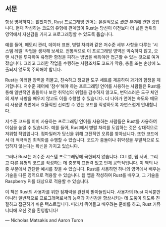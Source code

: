 ## 서문

항상 명확하지는 않았지만, Rust 프로그래밍 언어는 본질적으로 *권한 부여*에 관한 것입니다. 현재 작성하는 코드의 유형에 관계없이 Rust는 당신이 이전보다 더 넓은 범위의 영역에서 자신감을 가지고 프로그래밍할 수 있도록 돕습니다.

예를 들어, 메모리 관리, 데이터 표현, 병렬 처리와 같은 저수준 세부 사항을 다루는 '시스템 레벨' 작업을 생각해 보세요. 전통적으로 이 프로그래밍 영역은 익숙하지 않고, 오랜 시간을 투자하여 유명한 함정을 피하는 방법을 배워야만 접근할 수 있는 것으로 여겨졌습니다. 그리고 그러한 작업을 수행하는 사람조차도 코드가 악용, 충돌 또는 손상에 노출되지 않도록 주의해야 합니다.

Rust는 이러한 장벽을 허물고, 친숙하고 정교한 도구 세트를 제공하여 과거의 함정을 제거합니다. 저수준 제어에 '잠수'해야 하는 프로그래밍 언어를 사용하는 사람들은 Rust를 통해 일반적인 충돌이나 보안 취약성의 위험을 감수하지 않고도, 변덕스러운 도구 체인의 세부 사항을 배우지 않고도 이를 수행할 수 있습니다. 더 나아가 언어는 속도와 메모리 사용량 측면에서 효율적인 신뢰할 수 있는 코드를 작성하도록 자연스럽게 안내합니다.

저수준 코드를 이미 사용하는 프로그래밍 언어를 사용하는 사람들은 Rust를 사용하여 야심을 높일 수 있습니다. 예를 들어, Rust에서 병렬 처리를 도입하는 것은 상대적으로 저위험 작업입니다. 컴파일러가 당신을 위해 고전적인 오류를 찾아냅니다. 또한 코드에서 더 적극적인 최적화를 수행할 수 있습니다. 코드가 충돌이나 취약성을 우발적으로 도입하지 않는다는 확신을 가지고 있습니다.

그러나 Rust는 저수준 시스템 프로그래밍에 국한되지 않습니다. CLI 앱, 웹 서버, 그리고 다른 유형의 코드를 작성하는 데 충분히 표현력 있고 인체 공학적입니다. 이 책의 나중 부분에서 간단한 예시를 찾을 수 있습니다. Rust를 사용하면 하나의 영역에서 배우는 기술을 다른 영역으로 적용할 수 있습니다. 웹 앱을 작성하여 Rust를 배우고, 그 기술을 Raspberry Pi를 대상으로 적용할 수 있습니다.

이 책은 Rust의 사용자를 위한 잠재력을 완전히 받아들입니다. 사용자의 Rust 지식뿐만 아니라 일반적으로 프로그래머로서의 능력과 자신감을 향상시키는 데 도움이 되도록 친절하고 접근하기 쉬운 텍스트입니다. 따라서 뛰어들고 배우려는 준비를 하고, Rust 커뮤니티에 오신 것을 환영합니다!

— Nicholas Matsakis and Aaron Turon

